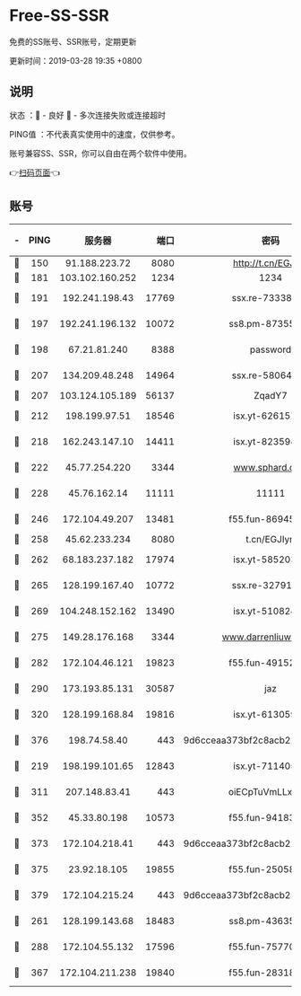 # Free-SS-SSR

免费的SS账号、SSR账号，定期更新

更新时间：2019-03-28 19:35 +0800

## 说明

状态     ：🙂 - 良好 🙁 - 多次连接失败或连接超时

PING值   ：不代表真实使用中的速度，仅供参考。

账号兼容SS、SSR，你可以自由在两个软件中使用。

👉[扫码页面](https://liesauer.github.io/Free-SS-SSR/)👈

## 账号

|-|PING|服务器|端口|密码|加密方式|区域|
|:----:|:----:|:-----:|-----:|:----:|:----:|:----:|
|🙂|150|91.188.223.72|8080|http://t.cn/EGJIyrl|rc4-md5|RU|
|🙂|181|103.102.160.252|1234|1234|rc4-md5|JP|
|🙂|191|192.241.198.43|17769|ssx.re-73338803|aes-256-cfb|US|
|🙂|197|192.241.196.132|10072|ss8.pm-87355962|aes-256-cfb|US|
|🙂|198|67.21.81.240|8388|password|aes-256-cfb|US|
|🙂|207|134.209.48.248|14964|ssx.re-58064678|aes-256-cfb|US|
|🙂|207|103.124.105.189|56137|ZqadY7|chacha20|US|
|🙂|212|198.199.97.51|18546|isx.yt-62615759|aes-256-cfb|US|
|🙂|218|162.243.147.10|14411|isx.yt-82359453|aes-256-cfb|US|
|🙂|222|45.77.254.220|3344|www.sphard.com|aes-256-cfb|SG|
|🙂|228|45.76.162.14|11111|11111|aes-256-cfb|SG|
|🙂|246|172.104.49.207|13481|f55.fun-86945197|aes-256-cfb|SG|
|🙂|258|45.62.233.234|8080|t.cn/EGJIyrl|rc4-md5|CA|
|🙂|262|68.183.237.182|17974|isx.yt-58520363|aes-256-cfb|SG|
|🙂|265|128.199.167.40|10772|ssx.re-32791942|aes-256-cfb|SG|
|🙂|269|104.248.152.162|13490|isx.yt-51082460|aes-256-cfb|SG|
|🙂|275|149.28.176.168|3344|www.darrenliuwei.com|aes-256-cfb|AU|
|🙂|282|172.104.46.121|19823|f55.fun-49152560|aes-256-cfb|SG|
|🙂|290|173.193.85.131|30587|jaz|aes-256-cfb|US|
|🙂|320|128.199.168.84|19816|isx.yt-61305982|aes-256-cfb|SG|
|🙂|376|198.74.58.40|443|9d6cceaa373bf2c8acb22e60b6a58be6|aes-256-cfb|US|
|🙂|219|198.199.101.65|12843|isx.yt-71140516|aes-256-cfb|US|
|🙂|311|207.148.83.41|443|oiECpTuVmLLxk4Ts|aes-256-cfb|AU|
|🙂|352|45.33.80.198|10573|f55.fun-94183883|aes-256-cfb|US|
|🙂|373|172.104.218.41|443|9d6cceaa373bf2c8acb22e60b6a58be6|aes-256-cfb|US|
|🙂|375|23.92.18.105|19855|f55.fun-25058446|aes-256-cfb|US|
|🙂|379|172.104.215.24|443|9d6cceaa373bf2c8acb22e60b6a58be6|aes-256-cfb|US|
|🙁|261|128.199.143.68|18483|ss8.pm-43635590|aes-256-cfb|SG|
|🙁|288|172.104.55.132|17596|f55.fun-75770427|aes-256-cfb|SG|
|🙁|367|172.104.211.238|19840|f55.fun-28318609|aes-256-cfb|US|
